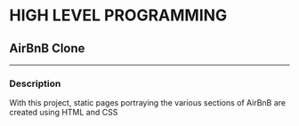# HIGH LEVEL PROGRAMMING

## AirBnB Clone

---

### Description
With this project, static pages portraying the various sections of AirBnB are created using HTML and CSS
